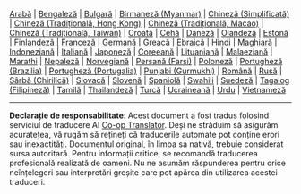 <!--
CO_OP_TRANSLATOR_METADATA:
{
  "original_hash": "03f222efb9db19eb8fff7c5b4df45c96",
  "translation_date": "2025-10-15T05:09:58+00:00",
  "source_file": "src/co_op_translator/templates/languages_table.md",
  "language_code": "ro"
}
-->
<!-- markdownlint-disable MD041 -->
<!-- CO-OP TRANSLATOR LANGUAGES TABLE START -->
[Arabă](../ar/README.md) | [Bengaleză](../bn/README.md) | [Bulgară](../bg/README.md) | [Birmaneză (Myanmar)](../my/README.md) | [Chineză (Simplificată)](../zh/README.md) | [Chineză (Tradițională, Hong Kong)](../hk/README.md) | [Chineză (Tradițională, Macao)](../mo/README.md) | [Chineză (Tradițională, Taiwan)](../tw/README.md) | [Croată](../hr/README.md) | [Cehă](../cs/README.md) | [Daneză](../da/README.md) | [Olandeză](../nl/README.md) | [Estonă](../et/README.md) | [Finlandeză](../fi/README.md) | [Franceză](../fr/README.md) | [Germană](../de/README.md) | [Greacă](../el/README.md) | [Ebraică](../he/README.md) | [Hindi](../hi/README.md) | [Maghiară](../hu/README.md) | [Indoneziană](../id/README.md) | [Italiană](../it/README.md) | [Japoneză](../ja/README.md) | [Coreeană](../ko/README.md) | [Lituaniană](../lt/README.md) | [Malaeziană](../ms/README.md) | [Marathi](../mr/README.md) | [Nepaleză](../ne/README.md) | [Norvegiană](../no/README.md) | [Persană (Farsi)](../fa/README.md) | [Poloneză](../pl/README.md) | [Portugheză (Brazilia)](../br/README.md) | [Portugheză (Portugalia)](../pt/README.md) | [Punjabi (Gurmukhi)](../pa/README.md) | [Română](./README.md) | [Rusă](../ru/README.md) | [Sârbă (Chirilică)](../sr/README.md) | [Slovacă](../sk/README.md) | [Slovenă](../sl/README.md) | [Spaniolă](../es/README.md) | [Swahili](../sw/README.md) | [Suedeză](../sv/README.md) | [Tagalog (Filipineză)](../tl/README.md) | [Tamilă](../ta/README.md) | [Thailandeză](../th/README.md) | [Turcă](../tr/README.md) | [Ucraineană](../uk/README.md) | [Urdu](../ur/README.md) | [Vietnameză](../vi/README.md)
<!-- CO-OP TRANSLATOR LANGUAGES TABLE END -->

---

**Declarație de responsabilitate**:
Acest document a fost tradus folosind serviciul de traducere AI [Co-op Translator](https://github.com/Azure/co-op-translator). Deși ne străduim să asigurăm acuratețea, vă rugăm să rețineți că traducerile automate pot conține erori sau inexactități. Documentul original, în limba sa nativă, trebuie considerat sursa autoritară. Pentru informații critice, se recomandă traducerea profesională realizată de oameni. Nu ne asumăm răspunderea pentru orice neînțelegeri sau interpretări greșite care pot apărea din utilizarea acestei traduceri.